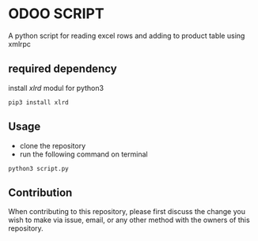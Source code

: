 # ODOO SCRIPT
A python script for reading excel rows and adding to product table using xmlrpc

## required dependency

install *xlrd* modul for python3

```
pip3 install xlrd
```

## Usage

- clone the repository
- run the following command on terminal

```
python3 script.py
```

## Contribution

When contributing to this repository, please first discuss the change you wish to make via issue, email, or any other method with the owners of this repository.

